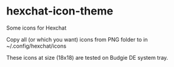 # hexchat-icon-theme
Some icons for Hexchat

Copy all (or which you want) icons from PNG folder to in ~/.config/hexchat/icons

These icons at size (18x18) are tested on Budgie DE system tray.
